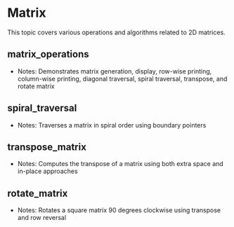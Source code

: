 # Matrix

This topic covers various operations and algorithms related to 2D matrices.

## matrix_operations
- Notes: Demonstrates matrix generation, display, row-wise printing, column-wise printing, diagonal traversal, spiral traversal, transpose, and rotate matrix

## spiral_traversal
- Notes: Traverses a matrix in spiral order using boundary pointers

## transpose_matrix
- Notes: Computes the transpose of a matrix using both extra space and in-place approaches

## rotate_matrix
- Notes: Rotates a square matrix 90 degrees clockwise using transpose and row reversal